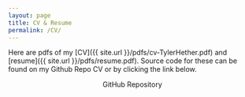 ```yaml
---
layout: page
title: CV & Resume
permalink: /CV/
---
```


Here are pdfs of my [CV]({{ site.url }}/pdfs/cv-TylerHether.pdf) and [resume]({{ site.url }}/pdfs/resume.pdf). Source code for these can be found on my Github Repo CV or by clicking the link below.

<center>GitHub Repository
<a href="http://github.com/tylerhether/CV"><p><i class="fa fa-github"></i></p></a>
</center>
